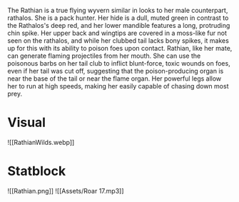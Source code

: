 The Rathian is a true flying wyvern similar in looks to her male counterpart, rathalos. She is a pack hunter. Her hide is a dull, muted green in contrast to the Rathalos's deep red, and her lower mandible features a long, protruding chin spike. Her upper back and wingtips are covered in a moss-like fur not seen on the rathalos, and while her clubbed tail lacks bony spikes, it makes up for
this with its ability to poison foes upon contact. Rathian, like her mate, can generate flaming projectiles from her mouth. She can use the poisonous barbs on her tail club to inflict blunt-force, toxic wounds on foes, even if her tail was cut off, suggesting that the poison-producing organ is near the base of the tail or near the flame organ. Her powerful legs allow her to run at high speeds, making her easily capable of chasing down most prey.

# Visual 

![[RathianWilds.webp]]

# Statblock

![[Rathian.png]]
![[Assets/Roar 17.mp3]]